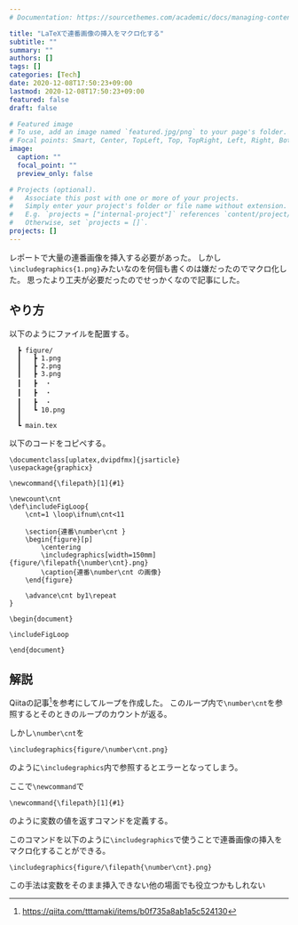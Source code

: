 ```yaml
---
# Documentation: https://sourcethemes.com/academic/docs/managing-content/

title: "LaTeXで連番画像の挿入をマクロ化する"
subtitle: ""
summary: ""
authors: []
tags: []
categories: [Tech]
date: 2020-12-08T17:50:23+09:00
lastmod: 2020-12-08T17:50:23+09:00
featured: false
draft: false

# Featured image
# To use, add an image named `featured.jpg/png` to your page's folder.
# Focal points: Smart, Center, TopLeft, Top, TopRight, Left, Right, BottomLeft, Bottom, BottomRight.
image:
  caption: ""
  focal_point: ""
  preview_only: false

# Projects (optional).
#   Associate this post with one or more of your projects.
#   Simply enter your project's folder or file name without extension.
#   E.g. `projects = ["internal-project"]` references `content/project/deep-learning/index.md`.
#   Otherwise, set `projects = []`.
projects: []
---
```


レポートで大量の連番画像を挿入する必要があった。
しかし```\includegraphics{1.png}```みたいなのを何個も書くのは嫌だったのでマクロ化した。
思ったより工夫が必要だったのでせっかくなので記事にした。

## やり方
以下のようにファイルを配置する。
```
  ┣ figure/
  ┃   ┣ 1.png 
  ┃   ┣ 2.png
  ┃   ┣ 3.png
  ┃   ┣  ・
  ┃   ┣  ・
  ┃   ┣  ・
  ┃   ┗ 10.png
  ┃
  ┗ main.tex
```

以下のコードをコピペする。
```TeX
\documentclass[uplatex,dvipdfmx]{jsarticle}
\usepackage{graphicx}

\newcommand{\filepath}[1]{#1}

\newcount\cnt
\def\includeFigLoop{
	\cnt=1 \loop\ifnum\cnt<11

	\section{連番\number\cnt }
	\begin{figure}[p]
		\centering
		\includegraphics[width=150mm]{figure/\filepath{\number\cnt}.png}
		\caption{連番\number\cnt の画像}
	\end{figure}

	\advance\cnt by1\repeat
}

\begin{document}

\includeFigLoop

\end{document}
```

## 解説
Qiitaの記事[^1]を参考にしてループを作成した。
このループ内で```\number\cnt```を参照するとそのときのループのカウントが返る。

しかし```\number\cnt```を
```TeX
\includegraphics{figure/\number\cnt.png}
```
のように```\includegraphics```内で参照するとエラーとなってしまう。

ここで```\newcommand```で
```TeX
\newcommand{\filepath}[1]{#1}
```
のように変数の値を返すコマンドを定義する。

このコマンドを以下のように```\includegraphics```で使うことで連番画像の挿入をマクロ化することができる。
```TeX
\includegraphics{figure/\filepath{\number\cnt}.png}
```

この手法は変数をそのまま挿入できない他の場面でも役立つかもしれない

[^1]: https://qiita.com/tttamaki/items/b0f735a8ab1a5c524130